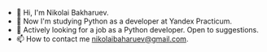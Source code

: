 - 👋 Hi, I'm Nikolai Bakharuev.
- 🌱 Now I'm studying Python as a developer at Yandex Practicum.
- 👀 Actively looking for a job as a Python developer. Open to suggestions.
- 📫 How to contact me nikolaibaharuev@gmail.com.

<!---
NBN879/NBN879 is a ✨ special ✨ repository because its `README.md` (this file) appears on your GitHub profile.
You can click the Preview link to take a look at your changes.
--->
